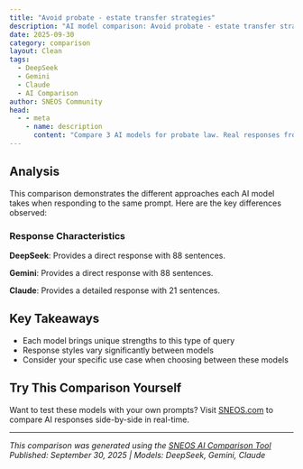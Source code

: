 ```yaml
---
title: "Avoid probate - estate transfer strategies"
description: "AI model comparison: Avoid probate - estate transfer strategies..."
date: 2025-09-30
category: comparison
layout: Clean
tags:
  - DeepSeek
  - Gemini
  - Claude
  - AI Comparison
author: SNEOS Community
head:
  - - meta
    - name: description
      content: "Compare 3 AI models for probate law. Real responses from DeepSeek, Gemini, Claude with detailed analysis."
---
```


<ChatComparison
  title="Avoid probate - estate transfer strategies"
  prompt="Avoid probate - estate transfer strategies"
  :responses='{"DeepSeek": "Of course. Avoiding probate is a key goal for many people in estate planning because it can save time, money, and maintain privacy for your heirs.\n\nProbate is the court-supervised process of authenticating a will, paying debts, and distributing assets after someone dies. It can be slow (months or years), expensive (attorney and court fees), and public (anyone can see the details of your estate).\n\nHere is a comprehensive guide to the most common and effective estate transfer strategies to avoid probate.\n\n---\n\n### **Important Disclaimer**\nThis information is for educational purposes only and is not legal or financial advice. Estate laws vary by state and are complex. **You should always consult with an experienced estate planning attorney and a financial advisor** to create a plan tailored to your specific situation.\n\n---\n\n### 1. Revocable Living Trust\nThis is the most powerful and comprehensive tool for avoiding probate.\n\n* **How it Works:** You create a trust document and transfer ownership of your assets (house, bank accounts, investments) from your name to the name of the trust. You remain the \u0022trustee\u0022 (manager) and \u0022beneficiary\u0022 for life, so you have complete control. Upon your death, a \u0022successor trustee\u0022 you named takes over and distributes the assets to your beneficiaries according to the trust\u0027s instructions, with no court involvement.\n* **Best For:** People with significant assets, real estate in multiple states, or who want a detailed, private plan for distribution.\n* **Pros:**\n * Avoids probate entirely for all assets held in the trust.\n * Provides for management of your assets if you become incapacitated.\n * Offers significant privacy.\n * Can control *how* and *when* heirs receive their inheritance (e.g., at certain ages).\n* **Cons:**\n * Higher upfront cost to draft than a simple will.\n * Requires ongoing maintenance to ensure new assets are titled in the trust\u0027s name (\u0022funding the trust\u0022).\n\n### 2. Payable-on-Death (POD) and Transfer-on-Death (TOD) Designations\nA simple, free way to handle financial accounts.\n\n* **How it Works:** You fill out a form with your bank or brokerage firm to name a beneficiary for the account. While you are alive, the beneficiary has no rights to the money. At your death, they present a death certificate and claim the assets directly.\n* **Best For:** Bank accounts, certificates of deposit, brokerage accounts, and government bonds.\n* **Pros:**\n * Extremely easy and free to set up.\n * Avoids probate for that specific asset.\n * You retain full control of the asset during your life.\n* **Cons:**\n * Only applies to the specific accounts they are set up on.\n * Does not provide instructions for incapacity.\n\n### 3. Joint Ownership with Rights of Survivorship\nThis is a common method for married couples and family members.\n\n* **How it Works:** When you co-own an asset (like a house or a bank account) \u0022with rights of survivorship,\u0022 your share automatically passes to the surviving co-owner(s) upon your death.\n* **Best For:** Real estate and bank accounts for spouses or partners.\n* **Pros:**\n * Simple and automatic.\n * No probate is needed for that asset.\n* **Cons:**\n * The other owner\u0027s creditors may have a claim on the asset.\n * Adding a co-owner requires their signature for any sale or mortgage.\n * Can have unintended gift tax consequences if adding a non-spouse.\n * If the co-owner dies before you or you die simultaneously, the asset may still go through probate.\n\n### 4. Transfer-on-Death (TOD) Deeds for Real Estate\nMany states now allow this for real estate, sometimes called a \u0022beneficiary deed.\u0022\n\n* **How it Works:** You execute and record a deed that names a beneficiary for your house or land. Like a TOD account, you retain full ownership and control during your life. Upon your death, the property transfers directly to the beneficiary without probate.\n* **Best For:** Homeowners in states that allow it.\n* **Pros:**\n * A low-cost way to avoid probate for your most valuable asset.\n * You can change your mind or sell the property at any time.\n* **Cons:**\n * Not available in all states (but most have adopted it).\n * The beneficiary has no rights until you die, so it doesn\u0027t help with incapacity.\n\n### 5. Gifting Assets During Your Lifetime\nThe simplest way to avoid probate for an asset is to not own it when you die.\n\n* **How it Works:** You legally give away ownership of your property to your intended heirs while you are still alive.\n* **Best For:** Smaller items of personal property or cash gifts.\n* **Pros:**\n * Completely avoids probate.\n * You get to see your loved ones enjoy the gift.\n* **Cons:**\n * You lose all control over the asset.\n * May have gift tax implications for large gifts (above the annual exclusion, which is $18,000 per recipient in 2024).\n * Could affect your eligibility for Medicaid if needed within 5 years.\n\n### 6. Naming Beneficiaries for Retirement Accounts and Life Insurance\nThis is often overlooked but is one of the most important designations.\n\n* **How it Works:** Life insurance policies, IRAs, 401(k)s, and other retirement accounts allow you to name a primary and contingent beneficiary. These assets transfer directly to the named person by contract, completely outside of your will and the probate process.\n* **Best For:** **Everyone.** This is a critical step for all retirement and insurance accounts.\n* **Pros:**\n * Automatic and efficient.\n * No probate.\n* **Cons:**\n * Must be kept up-to-date (e.g., after a divorce or death of a beneficiary).\n\n---\n\n### Putting It All Together: A Sample Strategy\n\nA well-rounded estate plan often uses a combination of these strategies:\n\n1. **Create a Revocable Living Trust** to hold your major assets: your house, brokerage accounts, and valuable personal property.\n2. **Use POD/TOD designations** for simpler bank accounts and any accounts not placed in the trust.\n3. **Double-check all beneficiary designations** on your life insurance, IRAs, and 401(k)s.\n4. **Create a \u0022Pour-Over Will\u0022** to accompany your trust. This acts as a safety net, \u0022pouring over\u0022 any assets you forgot to put into the trust into it after your death. These assets will still go through probate, but the will ensures they end up in the trust and are distributed according to your overall plan.\n\n### What About a Simple Will?\nA **will is essential**, but it does **not** avoid probate. In fact, a will\u0027s primary purpose is to *guide the probate court* on how you want your assets distributed. A will is still necessary to name a guardian for minor children and to handle any assets that, for whatever reason, didn\u0027t make it into your probate-avoidance plan.\n\nBy using these strategies, you can create a streamlined, efficient, and private process for transferring your estate to your loved ones, saving them significant time, stress, and money.", "Gemini": "Okay, let\u0027s explore various strategies to avoid probate. Probate is the legal process of validating a will and distributing assets. It can be time-consuming, costly, and public. Avoiding it can streamline the transfer of assets to your heirs.\n\n**I. Key Strategies to Avoid Probate:**\n\n* **Living Trusts (Revocable Trusts):**\n\n * **How it Works:** You create a trust and transfer ownership of your assets to it while you\u0027re alive. You, as the \u0022grantor,\u0022 typically act as the trustee and beneficiary during your lifetime, maintaining control. You name a successor trustee to manage and distribute the assets after your death according to the trust\u0027s instructions.\n * **Advantages:** Avoids probate, offers privacy (trust documents aren\u0027t public), allows for management of assets if you become incapacitated, can be used for complex estate planning (e.g., protecting assets for beneficiaries, minimizing estate taxes).\n * **Disadvantages:** More complex and expensive to set up than a will, requires ongoing funding (transferring assets into the trust), may not shield assets from creditors in all jurisdictions (varies by state law).\n\n* **Joint Ownership with Right of Survivorship:**\n\n * **How it Works:** Assets (e.g., bank accounts, real estate) are owned jointly by two or more people. When one owner dies, their share automatically transfers to the surviving owner(s).\n * **Advantages:** Simple, avoids probate for the specific asset.\n * **Disadvantages:** Can create unintended consequences if the relationship sours (e.g., divorce, disagreements). Subjects the asset to the debts and legal issues of all owners. May trigger gift tax implications depending on who contributed to the asset. Can create estate tax issues for larger estates.\n\n* **Payable-on-Death (POD) and Transfer-on-Death (TOD) Designations:**\n\n * **How it Works:** You designate beneficiaries to receive specific assets directly upon your death. POD applies to bank accounts and some other financial accounts. TOD applies to brokerage accounts, stocks, bonds, and sometimes real estate (depending on state law).\n * **Advantages:** Simple, avoids probate for those specific assets.\n * **Disadvantages:** Only works for certain types of assets. Doesn\u0027t allow for complex estate planning (e.g., trusts for beneficiaries, staggered distributions). Beneficiary designations must be kept up-to-date.\n\n* **Beneficiary Designations (Life Insurance, Retirement Accounts):**\n\n * **How it Works:** Life insurance policies, retirement accounts (401(k)s, IRAs), and annuities allow you to designate beneficiaries. The proceeds/assets are paid directly to the named beneficiaries, bypassing probate.\n * **Advantages:** Simple, avoids probate, often tax-advantaged (especially for retirement accounts, though distributions to beneficiaries are generally taxable).\n * **Disadvantages:** Beneficiary designations must be kept up-to-date. Improperly named beneficiaries (e.g., a deceased person) can cause the assets to go through probate. Coordination with your overall estate plan is crucial.\n\n* **Small Estate Procedures:**\n\n * **How it Works:** Many states have simplified probate procedures for estates below a certain value. These procedures are faster and less expensive than formal probate. The threshold varies significantly by state.\n * **Advantages:** Much simpler and faster than formal probate.\n * **Disadvantages:** Only available for estates that meet the size requirements.\n\n* **Gifting:**\n\n * **How it Works:** Giving away assets during your lifetime.\n * **Advantages:** Reduces the size of your estate, potentially lowering estate taxes. Can provide enjoyment to the recipients while you are alive.\n * **Disadvantages:** Loss of control over the assets. Potential gift tax implications (though the annual gift tax exclusion often covers smaller gifts). Could deplete your assets if not done carefully. The \u0022five-year look-back\u0022 rule for Medicaid eligibility may be a concern if long-term care is anticipated.\n\n* **Deed with Enhanced Life Estate (Lady Bird Deed):** (Available in some states, primarily Florida, Texas, Michigan, and a few others.)\n\n * **How it Works:** Transfers ownership of real estate but retains significant control during your lifetime, including the right to sell or mortgage the property. Upon your death, the property automatically transfers to the named beneficiary without probate.\n * **Advantages:** Avoids probate, allows you to retain control of the property during your lifetime, offers some protection from Medicaid estate recovery (in some states).\n * **Disadvantages:** Not available in all states. Can have unintended consequences if not properly drafted.\n\n* **Community Property Agreement (in Community Property States):**\n\n * **How it Works:** In community property states (Arizona, California, Idaho, Louisiana, Nevada, New Mexico, Texas, Washington, and Wisconsin), a community property agreement can specify that all community property automatically passes to the surviving spouse without probate.\n * **Advantages:** Simplifies the transfer of community property to the surviving spouse.\n * **Disadvantages:** Only applies to community property. Requires careful drafting to ensure compliance with state law.\n\n* **Annuities:**\n\n * **How it works:** Annuities can be structured to pay out to a beneficiary upon your death, avoiding probate.\n * **Advantages:** Guarantees a stream of income for life or a set period, potentially avoiding probate for the remaining value.\n * **Disadvantages:** Can be complex and may have high fees or surrender charges. The death benefit may be taxable.\n\n**II. Important Considerations:**\n\n* **State Laws:** Probate laws and regulations vary significantly from state to state. What works in one state may not work in another.\n* **Estate Size and Complexity:** The best strategy depends on the size and complexity of your estate, your family situation, and your goals. A simple estate may only need beneficiary designations. A larger, more complex estate may benefit from a living trust.\n* **Professional Advice:** **Consult with an experienced estate planning attorney.** They can assess your specific situation, recommend the most appropriate strategies, and ensure that your documents are properly drafted and executed. A financial advisor can also help you understand the financial implications of different strategies.\n* **Funding the Trust:** For a living trust to be effective, you must transfer ownership of your assets to the trust. This is called \u0022funding the trust.\u0022 It involves changing titles on bank accounts, brokerage accounts, real estate, and other assets to reflect the trust\u0027s ownership. Failure to properly fund the trust is a common mistake that can negate its benefits.\n* **Regular Review:** Estate plans should be reviewed periodically (e.g., every 3-5 years, or whenever there\u0027s a major life event like marriage, divorce, birth of a child, or significant change in assets) to ensure they still reflect your wishes and comply with current laws.\n* **Tax Implications:** Consider the potential tax implications of each strategy, including gift taxes, estate taxes, and income taxes.\n* **Creditor Protection:** Some strategies, like living trusts, may offer some creditor protection, but this varies by state.\n\n**III. Disclaimer:**\n\nI am an AI chatbot and cannot provide legal or financial advice. The information provided here is for general informational purposes only and should not be considered a substitute for professional advice from a qualified estate planning attorney or financial advisor. You should consult with qualified professionals before making any decisions about your estate plan.\n", "Claude": "# Estate Transfer Strategies to Avoid Probate\n\n## Why Avoid Probate?\n- **Time \u0026 Cost**: Can take 6-18\u002B months and cost 3-7% of estate value\n- **Privacy**: Probate records are public\n- **Control**: Court supervision vs. private administration\n- **Family Harmony**: Reduces potential disputes\n\n## Primary Strategies\n\n### 1. Revocable Living Trust\n**How it works**: Transfer assets to trust during lifetime; trustee distributes upon death\n- \u2705 Avoids probate for trust assets\n- \u2705 Maintains control during lifetime\n- \u2705 Privacy protection\n- \u274C Initial setup costs and ongoing management\n\n### 2. Joint Ownership\n**Types**:\n- **Joint Tenancy with Right of Survivorship**: Property passes automatically to surviving owner\n- **Tenancy by Entirety**: For married couples in some states\n\n- \u2705 Simple and inexpensive\n- \u274C Loss of individual control\n- \u274C Potential tax complications\n- \u274C Exposure to co-owner\u0027s creditors\n\n### 3. Beneficiary Designations\n**Assets that allow beneficiaries**:\n- Retirement accounts (401k, IRA)\n- Life insurance policies\n- Bank accounts (POD - Payable on Death)\n- Investment accounts (TOD - Transfer on Death)\n\n- \u2705 Quick and easy\n- \u2705 Usually free to set up\n- \u274C Must keep beneficiaries updated\n\n### 4. Life Estate Deeds\nTransfer property but retain right to live there for life\n- \u2705 Property passes automatically at death\n- \u274C Limited control over property\n- \u274C Potential gift tax implications\n\n## Advanced Strategies\n\n### Irrevocable Trusts\n- Remove assets from taxable estate\n- Provide creditor protection\n- Cannot be easily changed or revoked\n\n### Business Succession Planning\n- Buy-sell agreements\n- Business trusts\n- Succession planning for business interests\n\n## Important Considerations\n\n### What Still Goes Through Probate\n- Assets titled in individual name only\n- Assets without valid beneficiary designations\n- Personal property not in trust\n\n### State-Specific Rules\n- Community property vs. common law states\n- Homestead exemptions\n- Small estate procedures\n\n### Tax Implications\n- **Step-up in basis**: Generally preserved with most strategies\n- **Gift taxes**: May apply to some lifetime transfers\n- **Estate taxes**: Federal and state considerations\n\n## Action Steps\n\n### 1. Inventory Your Assets\n- Real estate\n- Financial accounts\n- Business interests\n- Personal property\n\n### 2. Review Current Beneficiary Designations\n- Update outdated beneficiaries\n- Name contingent beneficiaries\n- Consider per stirpes vs. per capita\n\n### 3. Consider Professional Help\n**Consult with**:\n- Estate planning attorney\n- Financial planner\n- Tax professional\n- Insurance agent\n\n## Quick Wins (Low Cost/High Impact)\n\n1. **Update beneficiary designations** on all accounts\n2. **Add joint owners** to bank accounts (carefully)\n3. **Use payable-on-death** designations for accounts\n4. **Create transfer-on-death deeds** where available\n5. **Organize important documents** for heirs\n\n## Common Mistakes to Avoid\n\n- Naming minor children as direct beneficiaries\n- Forgetting to fund your trust\n- Not updating beneficiaries after major life events\n- Relying solely on joint ownership\n- Neglecting business succession planning\n- Assuming all states have the same rules\n\n**Remember**: Estate planning isn\u0027t one-size-fits-all. The best strategy depends on your assets, family situation, state laws, and personal goals. Regular reviews and updates are essential as circumstances change.\n\n*This is general information only. Consult with qualified professionals for advice specific to your situation.*"}' 
  published-date="13:51"
/>

## Analysis

This comparison demonstrates the different approaches each AI model takes when responding to the same prompt. Here are the key differences observed:

### Response Characteristics

**DeepSeek**: Provides a direct response with 88 sentences. 

**Gemini**: Provides a direct response with 88 sentences. 

**Claude**: Provides a detailed response with 21 sentences. 

## Key Takeaways

- Each model brings unique strengths to this type of query
- Response styles vary significantly between models
- Consider your specific use case when choosing between these models

## Try This Comparison Yourself

Want to test these models with your own prompts? Visit [SNEOS.com](https://sneos.com) to compare AI responses side-by-side in real-time.

---

*This comparison was generated using the [SNEOS AI Comparison Tool](https://sneos.com)*
*Published: September 30, 2025 | Models: DeepSeek, Gemini, Claude*
